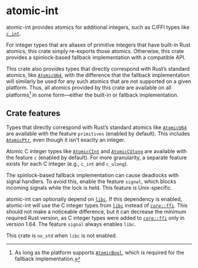 atomic-int
==========

atomic-int provides atomics for additional integers, such as C/FFI types
like [`c_int`].

For integer types that are aliases of primitive integers that have built-in
Rust atomics, this crate simply re-exports those atomics. Otherwise, this
crate provides a spinlock-based fallback implementation with a compatible
API.

This crate also provides types that directly correspond with Rust’s
standard atomics, like [`AtomicU64`], with the difference that the fallback
implementation will similarly be used for any such atomics that are not
supported on a given platform. Thus, all atomics provided by this crate are
available on all platforms[^1] in some form—either the built-in or fallback
implementation.

Crate features
--------------

Types that directly correspond with Rust’s standard atomics like
[`AtomicU64`] are available with the feature `primitives` (enabled by
default). This includes [`AtomicPtr`], even though it isn't exactly an
integer.

Atomic C integer types like [`AtomicCInt`] and [`AtomicCUlong`] are
available with the feature `c` (enabled by default). For more granularity,
a separate feature exists for each C integer (e.g., `c_int` and `c_ulong`).

The spinlock-based fallback implementation can cause deadlocks with signal
handlers. To avoid this, enable the feature `signal`, which blocks incoming
signals while the lock is held. This feature is Unix-specific.

atomic-int can optionally depend on [`libc`]. If this dependency is
enabled, atomic-int will use the C integer types from [`libc`] instead of
[`core::ffi`]. This should not make a noticeable difference, but it can
decrease the minimum required Rust version, as C integer types were added
to [`core::ffi`] only in version 1.64. The feature `signal` always enables
`libc`.

This crate is `no_std` when `libc` is not enabled.

[^1]: As long as the platform supports [`AtomicBool`], which is required
      for the fallback implementation.

[`libc`]: https://docs.rs/libc/0.2
[`c_int`]: https://doc.rust-lang.org/stable/core/ffi/type.c_int.html
[`AtomicU64`]: https://docs.rs/atomic-int/0.1/atomic_int/type.AtomicU64.html
[`AtomicPtr`]: https://docs.rs/atomic-int/0.1/atomic_int/type.AtomicPtr.html
[`AtomicCInt`]: https://docs.rs/atomic-int/0.1/atomic_int/type.AtomicCInt.html
[`AtomicCUlong`]: https://docs.rs/atomic-int/0.1/atomic_int/type.AtomicCUlong.html
[`core::ffi`]: https://doc.rust-lang.org/stable/core/ffi/
[`AtomicBool`]: https://doc.rust-lang.org/stable/core/sync/atomic/struct.AtomicBool.html
